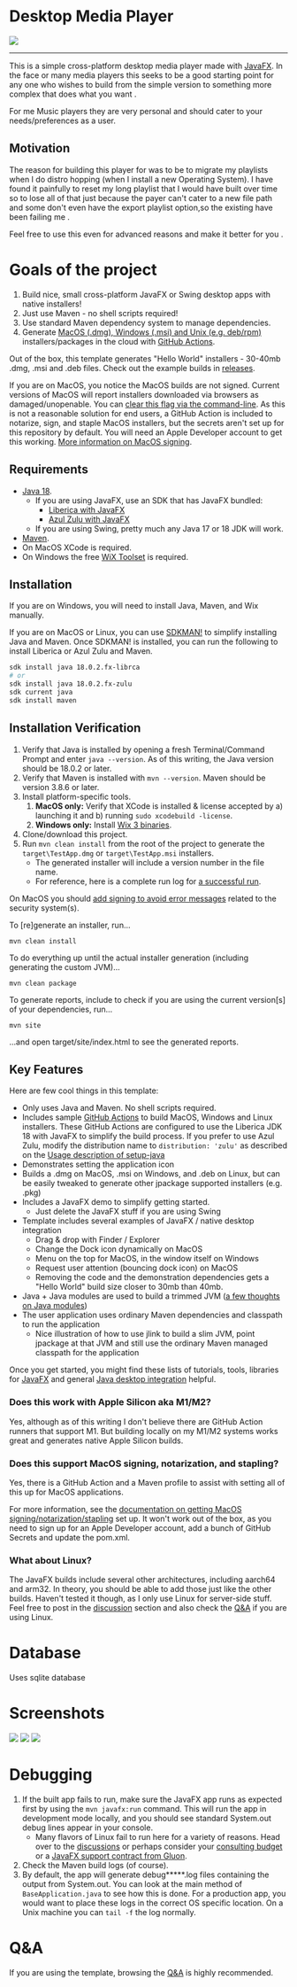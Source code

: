 # Desktop Media  Player

<img src="icon-main-4.png">
<hr>

This is a simple cross-platform desktop media player made with [JavaFX](https://openjfx.io).
In the face or many media players this seeks to be a good starting point for any one who wishes to build from the simple version to something more complex that does what you want .

For me Music players they are very personal  and should cater to your needs/preferences as a user.


## **Motivation**

The reason for building this player for was to be to migrate my playlists when I do distro hopping (when I install a new Operating System). 
I have found it painfully to reset my long playlist that I would have built over time so to lose all of that just because the payer can't cater to a new file path and some don't even have the export playlist option,so the existing have been failing me .



Feel free to use this even for advanced reasons and make it better for you .

# Goals of the project 

1. Build nice, small cross-platform JavaFX or Swing desktop apps with native installers!
2. Just use Maven - no shell scripts required!
3. Use standard Maven dependency system to manage dependencies.
4. Generate [MacOS (.dmg), Windows (.msi) and Unix (e.g. deb/rpm)](https://github.com/wiverson/maven-jpackage-template/releases)
installers/packages in the cloud
with [GitHub Actions](https://github.com/wiverson/maven-jpackage-template/tree/main/.github/workflows).

Out of the box, this template generates "Hello World" installers - 30-40mb .dmg, .msi and .deb files. Check out the
example builds in
[releases](https://github.com/wiverson/maven-jpackage-template/releases).

If you are on MacOS, you notice the MacOS builds are not signed. Current versions of MacOS will report
installers downloaded via browsers as damaged/unopenable. You can [clear this flag via the command-line](docs/apple-sign-notarize.md). As this is not a reasonable solution for end users, a GitHub Action is included to notarize, sign, and staple 
MacOS installers, but the secrets aren't set up for this repository by default. You will need an Apple Developer account
to get this working. [More information on MacOS signing](docs/apple-sign-notarize.md).


## Requirements

- [Java 18](https://bell-sw.com/pages/downloads/#/java-18-current).
    - If you are using JavaFX, use an SDK that has JavaFX bundled:
      - [Liberica with JavaFX](https://bell-sw.com/pages/downloads/#/java-18-current)
      - [Azul Zulu with JavaFX](https://www.azul.com/downloads/?version=java-18-sts&package=jdk-fx)
    - If you are using Swing, pretty much any Java 17 or 18 JDK will work.
- [Maven](https://maven.apache.org/).
- On MacOS XCode is required.
- On Windows the free [WiX Toolset](https://wixtoolset.org/) is required.

## Installation

If you are on Windows, you will need to install Java, Maven, and Wix manually.

If you are on MacOS or Linux, you can use [SDKMAN!](https://sdkman.io/) to simplify installing Java and Maven. Once 
SDKMAN! is installed, you can run the following to install Liberica or Azul Zulu and Maven.

```bash
sdk install java 18.0.2.fx-librca
# or
sdk install java 18.0.2.fx-zulu
sdk current java
sdk install maven
```

## Installation Verification

1. Verify that Java is installed by opening a fresh Terminal/Command Prompt and enter `java --version`. As of this 
writing, the Java version should be 18.0.2 or later.
2. Verify that Maven is installed with `mvn --version`. Maven should be version 3.8.6 or later.
3. Install platform-specific tools.
   1. **MacOS only:** Verify that XCode is installed & license accepted by a) launching it and b)
      running `sudo xcodebuild -license`.
   2. **Windows only:** Install [Wix 3 binaries](https://github.com/wixtoolset/wix3/releases/).
4. Clone/download this project.
5. Run `mvn clean install` from the root of the project to generate the `target\TestApp.dmg` or `target\TestApp.msi`
   installers.
    - The generated installer will include a version number in the file name.
    - For reference, here is a complete run log for [a successful run](docs/sample-run.md).


On MacOS you should [add signing to avoid error messages](https://github.com/wiverson/maven-jpackage-template/issues/49)
related to the security system(s).

To [re]generate an installer, run...

`mvn clean install`

To do everything up until the actual installer generation (including generating the custom JVM)...

`mvn clean package`

To generate reports, include to check if you are using the current version[s] of your dependencies, run...

`mvn site`

...and open target/site/index.html to see the generated reports.

## Key Features

Here are few cool things in this template:

- Only uses Java and Maven. No shell scripts required.
- Includes sample [GitHub Actions](https://github.com/wiverson/maven-jpackage-template/tree/main/.github/workflows) to
  build MacOS, Windows and Linux installers. These GitHub Actions are configured to use the Liberica JDK 18 with 
JavaFX to simplify the build process. If you prefer to use Azul Zulu, modify the distribution name to `distribution: 'zulu'` as described on the [Usage description of setup-java](https://github.com/actions/setup-java/blob/main/docs/advanced-usage.md#Zulu) 
- Demonstrates setting the application icon
- Builds a .dmg on MacOS, .msi on Windows, and .deb on Linux, but can be easily tweaked to generate other jpackage
supported installers (e.g. .pkg)
- Includes a JavaFX demo to simplify getting started.
    - Just delete the JavaFX stuff if you are using Swing
- Template includes several examples of JavaFX / native desktop integration
    - Drag & drop with Finder / Explorer
    - Change the Dock icon dynamically on MacOS
    - Menu on the top for MacOS, in the window itself on Windows
    - Request user attention (bouncing dock icon) on MacOS
    - Removing the code and the demonstration dependencies gets a "Hello World" build size closer to 30mb than
      40mb.
- Java + Java modules are used to build a trimmed
  JVM ([a few thoughts on Java modules](https://changenode.com/articles/fomo-java-modules))
- The user application uses ordinary Maven dependencies and classpath to run the application
    - Nice illustration of how to use jlink to build a slim JVM, point jpackage at that JVM and still use the ordinary
      Maven managed classpath for the application

Once you get started, you might find these lists of tutorials, tools, libraries for
[JavaFX](https://gist.github.com/wiverson/6c7f49819016cece906f0e8cea195ea2)
and general [Java desktop integration](https://gist.github.com/wiverson/e9dfd73ca9a9a222b2d0a3d68ae3f129) helpful.

### Does this work with Apple Silicon aka M1/M2?

Yes, although as of this writing I don't believe there are GitHub Action runners that support M1. But building locally
on my M1/M2 systems works great and generates native Apple Silicon builds.

### Does this support MacOS signing, notarization, and stapling?

Yes, there is a GitHub Action and a Maven profile to assist with setting all of this up
for MacOS applications.

For more information, see
the [documentation on getting MacOS signing/notarization/stapling](/docs/apple-sign-notarize.md) set
up. It won't work out of the box, as you need to sign up for an Apple Developer account,
add a bunch of GitHub Secrets and update the pom.xml.

### What about Linux?

The JavaFX builds include several other architectures, including aarch64 and arm32. In theory,
you should be able to add those just like the other builds. Haven't tested it though, as I only use Linux for
server-side stuff. Feel free to post in
the [discussion](https://github.com/wiverson/maven-jpackage-template/discussions) section and
also check the [Q&A](docs/qna.md) if you are using Linux.

# Database 

Uses sqlite database

# Screenshots

<img src="screenshots/Screenshot_2022-09-26_00-21-26.png">
<img src="screenshots/Screenshot_2022-09-26_00-22-07.png">
<img src="screenshots/Screenshot_2022-09-26_00-23-10.png">


# Debugging

1. If the built app fails to run, make sure the JavaFX app runs as expected first by using the `mvn javafx:run` command.
   This will run the app in development mode locally, and you should see standard System.out debug lines appear in your
   console.
    - Many flavors of Linux fail to run here for a variety of reasons. Head over to
      the [discussions](https://github.com/wiverson/maven-jpackage-template/discussions) or perhaps consider your
      [consulting budget](https://changenode.com) or
      a [JavaFX support contract from Gluon](https://gluonhq.com/services/javafx-support/).
2. Check the Maven build logs (of course).
3. By default, the app will generate debug*****.log files containing the output from System.out. You can look at the
   main method of `BaseApplication.java` to see how this is done. For a production app, you would want to place these
   logs in the correct OS specific location. On a Unix machine you can `tail -f` the log normally.


# Q&A

If you are using the template, browsing the [Q&A](docs/qna.md) is highly recommended.
